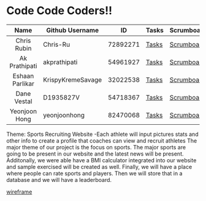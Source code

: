 # Code Code Coders!!

|        Name        | Github Username   |ID                 |Tasks |Scrumboard |Commits |Profile |
|:------------------:|-------------------|-------------------|------|-----------|--------|--------|
| Chris Rubin        | Chris-Ru          |72892271|[Tasks](https://github.com/Chris-Ru/p1-codecodecoders/issues/assigned/Chris-Ru)|[Scrumboard](https://github.com/Chris-Ru/p1-codecodecoders/projects/1?card_filter_query=assignee%3AChris-Ru)|[commits](https://github.com/Chris-Ru/p1-codecodecoders/commits?author=Chris-Ru)|[profile](https://github.com/Chris-Ru)|
| Ak Prathipati      | akprathipati     |54961927|[Tasks](https://github.com/Chris-Ru/p1-codecodecoders/issues/assigned/akprathipati)|[Scrumboard](https://github.com/Chris-Ru/p1-codecodecoders/projects/1?card_filter_query=assignee%3Aakprathipati)|[commits](https://github.com/Chris-Ru/p1-codecodecoders/commits?author=akprathipati)|[profile](https://github.com/akprathipati)|
| Eshaan Parlikar    | KrispyKremeSavage |32022538|[Tasks](https://github.com/Chris-Ru/p1-codecodecoders/issues/assigned/KrispyKremeSavage)|[Scrumboard](https://github.com/Chris-Ru/p1-codecodecoders/projects/1?card_filter_query=assignee%3AKrispyKremeSavage)|[commits](https://github.com/Chris-Ru/p1-codecodecoders/commits?author=KrispyKremeSavage)|[profile](https://github.com/KrispyKremeSavage)|
| Dane Vestal        | D1935827V         |54718367|[Tasks](https://github.com/Chris-Ru/p1-codecodecoders/issues/assigned/D1935827V)|[Scrumboard](https://github.com/Chris-Ru/p1-codecodecoders/projects/1?card_filter_query=assignee%3AD1935827V)|[commits](https://github.com/Chris-Ru/p1-codecodecoders/commits?author=D1935827V )|[profile](https://github.com/D1935827V)|
| Yeonjoon Hong      | yeonjoonhong      |82470068|[Tasks](https://github.com/Chris-Ru/p1-codecodecoders/issues/assigned/yeonjoonhong)|[Scrumboard](https://github.com/Chris-Ru/p1-codecodecoders/projects/1?card_filter_query=author%3Ayeonjoonhong)|[commits](https://github.com/Chris-Ru/p1-codecodecoders/commits?author=yeonjoonhong)|[profile](https://github.com/yeonjoonhong)|


Theme: Sports Recruiting Website
 -Each athlete will input pictures stats and other info to create a profile that coaches can view and recruit athletes
The major theme of our project is the focus on sports. The major sports are going to be present in our website and the latest news will be present. Additonally, we were able have a BMI calculator integrated into our website and sample exercised will be created as well. Finally, we will have a place where people can rate sports and players. Then we will store that in a database and we will have a leaderboard.

[wireframe](https://lucid.app/lucidchart/c1356cd5-3ba3-409e-a752-02df1e954741/edit?beaconFlowId=C213948F298B1C9C&page=0_0&invitationId=inv_4de638c3-1fb9-45c5-a368-bd24c931c0ee#)
